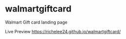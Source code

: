 # walmartgiftcard
Walmart Gift card landing page

Live Preview
https://richelee24.github.io/walmartgiftcard/
